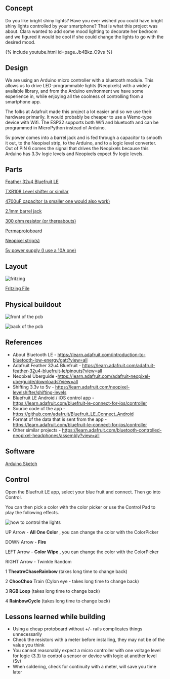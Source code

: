 ## Concept

Do you like bright shiny lights? Have you ever wished you could have bright
shiny lights controlled by your smartphone? That is what this project was
about. Clara wanted to add some mood lighting to decorate her bedroom and we
figured it would be cool if she could change the lights to go with the desired
mood.

  

{% include youtube.html id=page.Jb4Bkz_O9vs %}

  

## Design

  

We are using an Arduino micro controller with a bluetooth module. This allows
us to drive LED-programmable lights (Neopixels) with a widely available
library, and from the Arduino environment we have some experience in, while
enjoying all the coolness of controlling from a smartphone app.

  

The folks at Adafruit made this project a lot easier and so we use their
hardware primarily. It would probably be cheaper to use a Wemo-type device
with Wifi. The ESP32 supports both Wifi and bluetooth and can be programmed in
MicroPython instead of Arduino.

  

5v power comes into a barrel jack and is fed through a capacitor to smooth it
out, to the Neopixel strip, to the Arduino, and to a logic level converter.
Out of PIN 6 comes the signal that drives the Neopixels because this Arduino
has 3.3v logic levels and Neopixels expect 5v logic levels.

  

  

## Parts

[Feather 32u4 Bluefruit LE](http://amzn.to/2kN0rSn)

[TXB108 Level shifter or similar](http://amzn.to/2BQcQIy)

[4700uF capacitor (a smaller one would also work)](http://amzn.to/2iIDxHz)

[2.1mm barrel jack](http://amzn.to/2kMXfWI)

[300 ohm resistor (or thereabouts)](http://amzn.to/2AQJvAg)

[Permaprotoboard](http://amzn.to/2iMlG2D)

[Neopixel strip(s)](http://amzn.to/2kN3l9J)

[5v power supply (I use a 10A one)](http://amzn.to/2Ab2imE)
  

## Layout
![fritzing]({{"/assets/neopixel_bluetooth_bb.png"}})  

[Fritzing File]({{"/assets/neopixel_bluetooth.fzz"}})

## Physical buildout

  

![front of the pcb]({{"/assets/img_20171126_235901.474.jpg"}})

  

![back of the pcb]({{"/assets/img_20171126_235915.149.jpg"}})

  

  

## References

  

  * About Bluetooth LE - <https://learn.adafruit.com/introduction-to-bluetooth-low-energy/gatt?view=all>
  * Adafruit Feather 32u4 Bluefruit - <https://learn.adafruit.com/adafruit-feather-32u4-bluefruit-le/pinouts?view=all>
  * Neopixel Überguide -<https://learn.adafruit.com/adafruit-neopixel-uberguide/downloads?view=all>
  * Shifting 3.3v to 5v - <https://learn.adafruit.com/neopixel-levelshifter/shifting-levels>
  * Bluefruit LE Android / iOS control app - <https://learn.adafruit.com/bluefruit-le-connect-for-ios/controller>
  * Source code of the app - <https://github.com/adafruit/Bluefruit_LE_Connect_Android>
  * Format of the data that is sent from the app - <https://learn.adafruit.com/bluefruit-le-connect-for-ios/controller>
  * Other similar projects - <https://learn.adafruit.com/bluetooth-controlled-neopixel-headphones/assembly?view=all>


## Software

[Arduino Sketch](https://github.com/samaparicio/neopixel_bluetooth)


## Control


Open the Bluefruit LE app, select your blue fruit and connect. Then go into
Control.

You can then pick a color with the color picker or use the Control Pad to play
the following effects.


![how to control the lights]({{"/assets/screenshot_20171209-120825.jpg"}})
  

UP Arrow - **All One Color** , you can change the color with the ColorPicker

DOWN Arrow - **Fire**

LEFT Arrow - **Color Wipe** , you can change the color with the ColorPicker

RIGHT Arrow - Twinkle Random

  

1 **TheatreChaseRainbow** (takes long time to change back)

2 **ChooChoo** Train (Cylon eye - takes long time to change back)

3 **RGB Loop** (takes long time to change back)

4 **RainbowCycle** (takes long time to change back)



## Lessons learned while building

  * Using a cheap protoboard without +/- rails complicates things unnecessarily
  * Check the resistors with a meter before installing, they may not be of the value you think
  * You cannot reasonably expect a micro controller with one voltage level for logic (3.3) to control a sensor or device with logic at another level (5v)
  * When soldering, check for continuity with a meter, will save you time later

